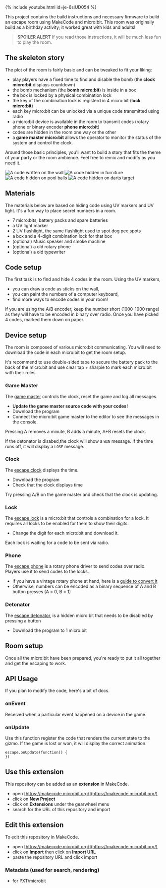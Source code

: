 {% include youtube.html id=je-6slUD054 %}

This project contains the build instructions and necessary firmware to build 
an escape room using MakeCode and micro:bit. 
This room was originally build as a birthday activity; it worked great with kids and adults!

> **SPOILER ALERT** If you read those instructions, it will be much less fun to play the room.

## The skeleton story

The plot of the room is fairly basic and can be tweaked to fit your liking:

* play players have a fixed time  to find and disable the bomb (the **clock micro:bit** displays countdown)
* the bomb mechanism (the **bomb micro:bit**) is inside in a box
* the box is locked by a physical combination lock
* the key of the combination lock is registerd in 4 micro:bit (**lock micro:bit**)
* each key micro:bit can be unlocked via a unique code transmitted using radio
* a micro:bit device is available in the room to transmit codes (rotary phone or binary encoder **phone micro:bit**)
* codes are hidden in the room one way or the other
* a **game master micro:bit** allows the operator to monitor the status of the system
and control the clock.

Around those basic principles, you'll want to build a story that fits the theme of your party
or the room ambience. Feel free to remix and modify as you need it.

![A code written on the wall](./assets/img/sticks.jpg)
![A code hidden in furniture](./assets/img/score.jpg)
![A code hidden on pool balls](./assets/img/balls.jpg)
![A code hidden on darts target](./assets/img/darts.jpg)

## Materials

The materials below are based on hiding code using UV markers and UV light.
It's a fun way to place secret numbers in a room.

* 7 micro:bits, battery packs and spare batteries
* a UV light marker
* 2 UV flashlight, the same flashlight used to spot dog pee spots
* a box and a 4-digit combination lock for that box
* (optional) Music speaker and smoke machine
* (optional) a old rotary phone
* (optional) a old typewriter

## Code setup

The first task is to find and hide 4 codes in the room. Using the UV markers,

* you can draw a code as sticks on the wall,
* you can paint the numbers of a computer keyboard,
* find more ways to encode codes in your room!

If you are using the A/B encoder, keep the number short (1000-1000 range) as they will have to be encoded in binary
over radio. Once you have picked 4 codes, marked them down on paper.

## Device setup

The room is composed of various micro:bit communicating. 
You will need to download the code in each micro:bit to get the room setup.

It's recommend to use double-sided tape to secure the battery pack to the back of the
micro:bit and use clear tap + sharpie to mark each micro:bit with their roles.

### Game Master

The [game master](https://github.com/pelikhan/pxt-escape-game-master)
controls the clock, reset the game and log all messages.

* **Update the game master source code with your codes!**
* Download the program
* Connect the micro:bit game master to the editor to 
see the messages in the console.

Pressing A removes a minute, B adds a minute, A+B resets the clock.

If the detonator is disabed,the clock will show a ``WIN`` message.
If the time runs off, it will display a ``LOSE`` message.

### Clock

The [escape clock](https://github.com/pelikhan/pxt-escape-clock)
displays the time.

* Download the program
* Check that the clock displays time

Try pressing A/B on the game master and check that the clock is updating.

### Lock

The [escape lock](https://github.com/pelikhan/pxt-escape-lock)
is a micro:bit that controls a combination for a lock.
It requires all locks to be enabled for them to show their digits.

* Change the digit for each micro:bit and download it.

Each lock is waiting for a code to be sent via radio.

### Phone

The [escape phone](https://github.com/pelikhan/pxt-escape-phone) 
is a rotary phone driver to send codes over radio. Players use
it to send codes to the locks.

* If you have a vintage rotary phone at hand, 
here is a [guide to convert it](https://youtu.be/je-6slUD054)
* Otherwise, numbers can be encoded as a binary sequence of A and B button presses (A = 0, B = 1)

### Detonator

The [escape detonator](https://github.com/pelikhan/pxt-escape-bomb),
is a hidden micro:bit that needs to be disabled by pressing a button

* Download the program to 1 micro:bit

## Room setup

Once all the micro:bit have been prepared, 
you're ready to put it all together and get the escaping to work.

## API Usage

If you plan to modify the code, here's a bit of docs.

### onEvent

Received when a particular event happened on a device in the game.

### onUpdate

Use this function register the code that renders the current 
state to the gizmo. If the game is lost or won, it will display
the correct animation.

```blocks
escape.onUpdate(function() {
})
```

## Use this extension

This repository can be added as an **extension** in MakeCode.

* open [https://makecode.microbit.org/](https://makecode.microbit.org/)
* click on **New Project**
* click on **Extensions** under the gearwheel menu
* search for the URL of this repository and import

## Edit this extension

To edit this repository in MakeCode.

* open [https://makecode.microbit.org/](https://makecode.microbit.org/)
* click on **Import** then click on **Import URL**
* paste the repository URL and click import

### Metadata (used for search, rendering)

* for PXT/microbit
<script src="https://makecode.com/gh-pages-embed.js"></script>
<script>
makeCodeRender("https://makecode.microbit.org/", "{{ site.github.owner_name}}/{{ site.github.repository_name }}");
</script>

